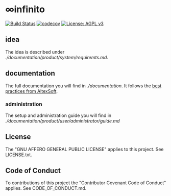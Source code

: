 # ∞infinito
[![Build Status](https://travis-ci.org/KevinFrantz/infinito.svg?branch=master)](https://travis-ci.org/KevinFrantz/infinito) [![codecov](https://codecov.io/gh/KevinFrantz/infinito/branch/master/graph/badge.svg)](https://codecov.io/gh/KevinFrantz/infinito) [![License: AGPL v3](https://img.shields.io/badge/License-AGPL%20v3-blue.svg)](https://www.gnu.org/licenses/agpl-3.0)

## idea
The idea is described under *./documentation/product/system/requiremts.md*.

## documentation
The full documentation you will find in *./documentation*.
It follows the [best practices from AltexSoft](https://www.altexsoft.com/blog/business/software-documentation-types-and-best-practices/).

### administration
The setup and administration guide you will find in *./documentation/product/user/administrator/guide.md*

## License
The "GNU AFFERO GENERAL PUBLIC LICENSE" applies to this project. See LICENSE.txt.

## Code of Conduct
To contributions of this project the "Contributor Covenant Code of Conduct" applies. See CODE_OF_CONDUCT.md.
